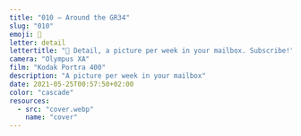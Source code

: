 ```yaml
---
title: "010 — Around the GR34"
slug: "010"
emoji: 👀
letter: detail
lettertitle: "👀 Detail, a picture per week in your mailbox. Subscribe!"
camera: "Olympus XA"
film: "Kodak Portra 400"
description: "A picture per week in your mailbox"
date: 2021-05-25T00:57:50+02:00
color: "cascade"
resources:
  - src: "cover.webp"
    name: "cover"
---
```

